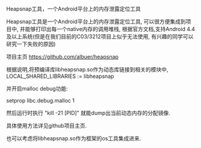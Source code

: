 Heapsnap工具，一个Android平台上的内存泄露定位工具


Heapsnap工具是一个Android平台上的内存泄露定位工具, 可以很方便集成到项目中, 并能够打印出每一个native内存的调用堆栈, 根据官方文档,支持Android 4.4及以上系统(但是在我们目前的C03/3212项目上似乎无法使用, 有兴趣的同学可以研究一下失败的原因)

项目主页
https://github.com/albuer/heapsnap


根据说明,将预编译库libheapsnap.so作为动态库链接到相关的模块中,
LOCAL_SHARED_LIBRARIES := libheapsnap

并开启malloc debug功能:

setprop libc.debug.malloc 1


然后运行时执行 "kill -21 [PID]" 就能dump出当前动态内存的分配镜像.

具体使用方法详见github项目主页.

也可以考虑将libheapsnap.so作为框架的os工具集成进来.
